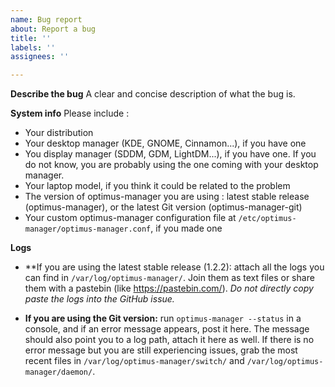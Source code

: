 ```yaml
---
name: Bug report
about: Report a bug
title: ''
labels: ''
assignees: ''

---
```


**Describe the bug**
A clear and concise description of what the bug is.

**System info**
Please include :
- Your distribution
- Your desktop manager (KDE, GNOME, Cinnamon...), if you have one
- You display manager (SDDM, GDM, LightDM...), if you have one. If you do not know, you are probably using the one coming with your desktop manager.
- Your laptop model, if you think it could be related to the problem
- The version of optimus-manager you are using : latest stable release (optimus-manager), or the latest Git version (optimus-manager-git)
- Your custom optimus-manager configuration file at `/etc/optimus-manager/optimus-manager.conf`, if you made one

**Logs**

* **If you are using the latest stable release (1.2.2): attach all the logs you can find in `/var/log/optimus-manager/`. Join them as text files or share them with a pastebin (like https://pastebin.com/). *Do not directly copy paste the logs into the GitHub issue.*

* **If you are using the Git version:** run `optimus-manager --status` in a console, and if an error message appears, post it here. The message should also point you to a log path, attach it here as well. If there is no error message but you are still experiencing issues, grab the most recent files in `/var/log/optimus-manager/switch/` and `/var/log/optimus-manager/daemon/`.
